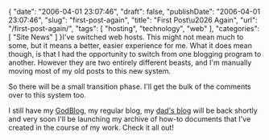 {
    "date": "2006-04-01 23:07:46",
    "draft": false,
    "publishDate": "2006-04-01 23:07:46",
    "slug": "first-post-again",
    "title": "First Post\u2026 Again",
    "url": "\/first-post-again\/",
    "tags": [
        "hosting",
        "technology",
        "web"
    ],
    "categories": [
        "Site News"
    ]
}I've switched web hosts. This might not mean much to some, but it means
a better, easier experience for me. What it does mean though, is that I
had the opportunity to switch from one blogging program to another.
However they are two entirely different beasts, and I'm manually moving
most of my old posts to this new system.

So there will be a small transition phase. I'll get the bulk of the
comments over to this system too.

I still have my
[GodBlog](//the.geekorium.com.au/religion/ "Religion category on The Geekorium"),
my regular blog, my [dad's
blog](http://col.nunnone.com "Life and Times of Col Nunn") will be back
shortly and very soon I'll be launching my archive of how-to documents
that I've created in the course of my work. Check it all out!